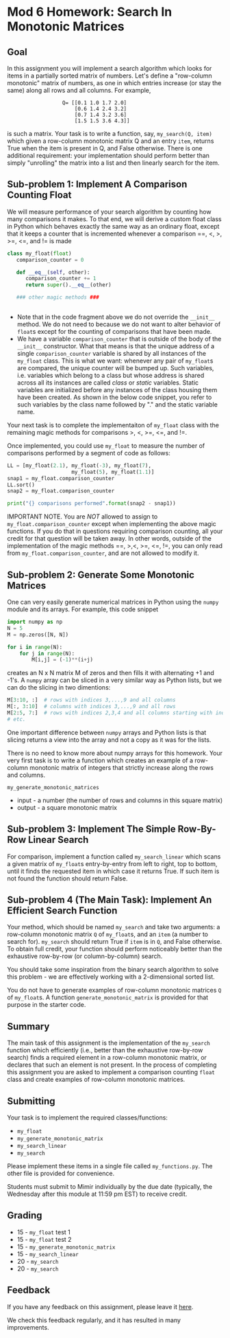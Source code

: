 # Mod 6 Homework: Search In Monotonic Matrices
## Goal
In this assignment you will implement a search algorithm which looks for items in a partially sorted matrix of numbers. Let's define a "row-column monotonic" matrix of numbers, as one in which entries increase (or stay the same) along all rows and all columns. For example,

                      Q= [[0.1 1.0 1.7 2.0]
                          [0.6 1.4 2.4 3.2]
                          [0.7 1.4 3.2 3.6]
                          [1.5 1.5 3.6 4.3]]

 is such a matrix. Your task is to write a function, say, `my_search(Q, item)` which given a row-column monotonic matrix Q and an entry `item`, returns True when the item is present in Q, and False otherwise. There is one additional requirement: your implementation should perform better than simply "unrolling" the matrix into a list and then linearly search for the item. 

## Sub-problem 1: Implement A Comparison Counting Float

We will measure performance of your search algorithm by counting how many comparisons it makes. To that end, we will derive a custom float class in Python which behaves exactly the same way as an ordinary float, except that it keeps a counter that is incremented whenever a comparison ==, <, >, >=, <=, and != is made

```Python
class my_float(float)
   comparison_counter = 0

   def __eq__(self, other):
      comparison_counter += 1
      return super().__eq__(other)

   ### other magic methods ###
   
```

* Note that in the code fragment above we do not override the `__init__` method. We do not need to because we do not want to alter behavior of `float`s except for the counting of comparisons that have been made.
* We have a variable `comparison_counter` that is outside of the body of the `__init__` constructor. What that means is that the unique address of a single `comparison_counter` variable is shared by all instances of the `my_float` class. This is what we want: whenever  any pair of `my_float`s are compared, the unique counter will be bumped up. Such variables, i.e. variables which belong to a class but whose address is shared across all its instances are called *class* or *static* variables. Static variables are initialized before any instances of the class housing them have been created. As shown in the below code snippet, you refer to such variables by the class name followed by "." and the static variable name.


Your next task is to complete the implementaiton of `my_float` class with the remaining magic methods for comparisons >, <, >=, <=, and !=.

Once implemented, you could use `my_float` to measure the number of comparisons performed by a segment of code as follows:

```Python
LL = [my_float(2.1), my_float(-3), my_float(7),
                     my_float(5), my_float(1.1)]
snap1 = my_float.comparison_counter
LL.sort()
snap2 = my_float.comparison_counter

print("{} comparisons performed".format(snap2 - snap1))
```

IMPORTANT NOTE. You are *NOT* allowed to assign to `my_float.comparison_counter` except when implementing the above magic functions. If you do that in questions requiring comparison counting, all your credit for that question will be taken away. In other words, outside of the implementation of the magic methods ==, >,<, >=, <=, !=, you can only read from `my_float.comparison_counter`, and are not allowed to modify it.

## Sub-problem 2: Generate Some Monotonic Matrices

One can very easily generate numerical matrices in Python using the `numpy` module and its arrays. For example, this code snippet

```Python
import numpy as np
N = 5
M = np.zeros([N, N])

for i in range(N):
    for j in range(N):
        M[i,j] = (-1)**(i+j)
```

creates an N x N matrix M of zeros and then fills it with alternating +1 and -1's.  A `numpy` array can be sliced in a very similar way as Python lists, but we can do the slicing in two dimentions:

```Python
M[3:10, :]  # rows with indices 3,...,9 and all columns
M[:, 3:10]  # columns with indices 3,...,9 and all rows
M[2:5, 7:]  # rows with indices 2,3,4 and all columns starting with index 7
# etc.
```
One important difference between `numpy` arrays and Python lists is that slicing returns a view into the array and not a copy as it was for the lists.

There is no need to know more about numpy arrays for this homework. Your very first task is to write a function which creates an example of a row-column monotonic  matrix of integers that strictly increase along the rows and columns.

`my_generate_monotonic_matrices`

* input - a number (the number of rows and columns in this square matrix)
* output - a square monotonic matrix

## Sub-problem 3: Implement The Simple Row-By-Row Linear Search

For comparison, implement a function called `my_search_linear` which scans a given matrix of `my_float`s entry-by-entry from left to right, top to bottom, until it finds the requested item in which case it returns True. If such item is not found the function should return False.

## Sub-problem 4 (The Main Task): Implement An Efficient Search Function

Your method, which should be named `my_search` and take two arguments: a row-column monotonic matrix `Q` of `my_float`s, and an `item` (a number to search for). `my_search` should return True if `item` is in `Q`, and False otherwise. To obtain full credit, your function should perform noticeably better than the exhaustive row-by-row (or column-by-column) search.

You should take some inspiration from the binary search algorithm to solve this problem - we are effectively working with a 2-dimensional sorted list.

You do not have to generate examples of row-column monotonic matrices `Q` of `my_float`s. A function `generate_monotonic_matrix` is provided for that purpose in the starter code.


## Summary
The main task of this assignment is the implementation of the `my_search` function which efficiently (i.e., better than the exhaustive row-by-row search) finds a required element in a row-column monotonic matrix, or declares that such an element is not present. In the process of completing this assignment you are asked to implement a comparison counting `float` class and create examples of row-column monotonic matrices.

## Submitting
Your task is to implement the required classes/functions:

* `my_float`
* `my_generate_monotonic_matrix`
* `my_search_linear`
* `my_search`

Please implement these items in a single file called `my_functions.py`. The other file is provided for convenience.


Students must submit to Mimir individually by the due date (typically, the Wednesday after this module at 11:59 pm EST) to receive credit.

## Grading

* 15 - `my_float` test 1
* 15 - `my_float` test 2
* 15 - `my_generate_monotonic_matrix` 
* 15 - `my_search_linear`
* 20 - `my_search`
* 20 - `my_search`


## Feedback
If you have any feedback on this assignment, please leave it [here](https://s.uconn.edu/cse2050_feedback).

We check this feedback regularly, and it has resulted in many improvements.
